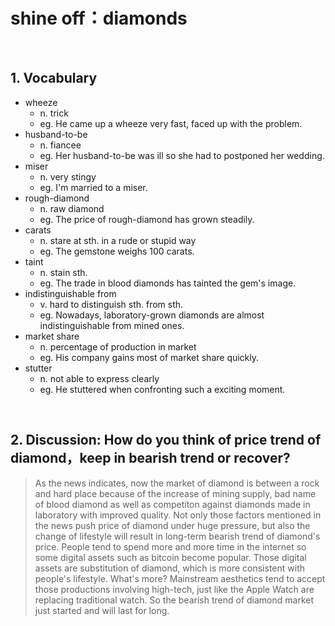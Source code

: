 # shine off：diamonds
</br>

## 1. Vocabulary

- wheeze
	- n. trick
	- eg. He came up a wheeze very fast, faced up with the problem.
- husband-to-be
	- n. fiancee 
	- eg. Her husband-to-be was ill so she had to postponed her wedding.
- miser
	- n. very stingy
	- eg. I'm married to a miser.
- rough-diamond
	- n. raw diamond
	- eg. The price of rough-diamond has grown steadily.
- carats
	- n. stare at sth. in a rude or stupid way
	- eg. The gemstone weighs 100 carats.
- taint
	- n. stain sth.
	- eg. The trade in blood diamonds has tainted the gem's image.
- indistinguishable from
	- v. hard to distinguish sth. from sth.
	- eg. Nowadays, laboratory-grown diamonds are almost indistinguishable from mined ones.
- market share
  - n. percentage of production in market 
  - eg. His company gains most of market share quickly.
- stutter
  - n. not able to express clearly
  - eg. He stuttered when confronting such a exciting moment.

</br>

## 2. Discussion: How do you think of price trend of diamond，keep in bearish trend or recover?

> As the news indicates, now the market of diamond is between a rock and hard place because of the increase of mining supply, bad name of blood diamond as well as competiton against diamonds made in laboratory with improved quality. Not only those factors mentioned in the news push price of diamond under huge pressure, but also the change of lifestyle will result in long-term bearish trend of diamond's price. People tend to spend more and more time in the internet so some digital assets such as bitcoin become popular. Those digital assets are substitution of diamond, which is more consistent with people's lifestyle. What's more? Mainstream aesthetics tend to accept those productions involving high-tech, just like the Apple Watch are replacing traditional watch. So the bearish trend of diamond market just started and will last for long.
